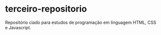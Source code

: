 # terceiro-repositorio
Repositório ciado para estudos de programação em linguagem HTML, CSS e Javascript.
